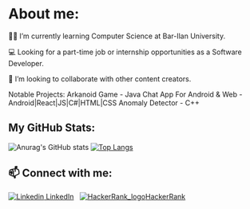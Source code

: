 # About me:



👨‍🎓 I’m currently learning Computer Science at Bar-Ilan University.

💻 Looking for a part-time job or internship opportunities as a Software Developer.

👯 I’m looking to collaborate with other content creators.

Notable Projects:
Arkanoid Game - Java
Chat App For Android & Web - Android|React|JS|C#|HTML|CSS
Anomaly Detector - C++

## My GitHub Stats:


![Anurag's GitHub stats](https://github-readme-stats.vercel.app/api?username=BenEli1&show_icons=true&theme=radical)
[![Top Langs](https://github-readme-stats.vercel.app/api/top-langs/?username=BenEli1&layout=compact&langs_count=6&theme=radical)](https://github.com/anuraghazra/github-readme-stats)



## 📫 Connect with me:

[![Linkedin](https://i.stack.imgur.com/gVE0j.png) LinkedIn](https://www.linkedin.com/in/ben-eli-02103b212/)
&nbsp;
[![HackerRank_logo](https://user-images.githubusercontent.com/92650578/167871596-39b87e9f-1e11-4146-8bab-944a48dad433.png)HackerRank](https://www.hackerrank.com/BenEli)

